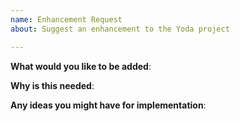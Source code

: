```yaml
---
name: Enhancement Request
about: Suggest an enhancement to the Yoda project

---
```

<!-- Please only use this template for submitting enhancement requests -->

**What would you like to be added**:

**Why is this needed**:

**Any ideas you might have for implementation**:
